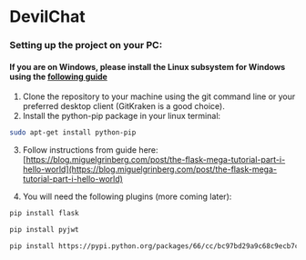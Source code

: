 # DevilChat

### Setting up the project on your PC:

#### If you are on Windows, please install the Linux subsystem for Windows using the [following guide](https://docs.microsoft.com/en-us/windows/wsl/install-win10)

1. Clone the repository to your machine using the git command line or your preferred desktop client (GitKraken is a good choice).
2. Install the python-pip package in your linux terminal:

```bash
sudo apt-get install python-pip
```
3. Follow instructions from guide here: [https://blog.miguelgrinberg.com/post/the-flask-mega-tutorial-part-i-hello-world](https://blog.miguelgrinberg.com/post/the-flask-mega-tutorial-part-i-hello-world)

4. You will need the following plugins (more coming later):

```bash
pip install flask
```
```bash
pip install pyjwt
```
```bash
pip install https://pypi.python.org/packages/66/cc/bc97bd29a9c68c9ecb7c4e39c93bb7db1e9c821e1d61b7b7369f04758ef7/Flask-Bootstrap4-4.0.2.tar.gz#md5=49a7ab2615edc6425befc55288d3109f
